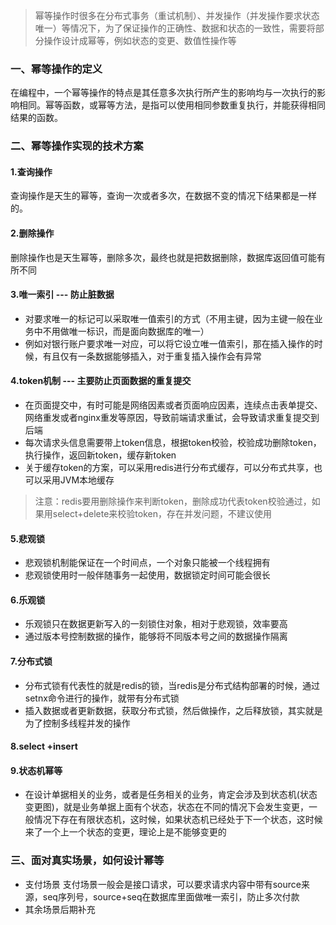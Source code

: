 > 幂等操作时很多在分布式事务（重试机制）、并发操作（并发操作要求状态唯一）等情况下，为了保证操作的正确性、数据和状态的一致性，需要将部分操作设计成幂等，例如状态的变更、数值性操作等

### 一、幂等操作的定义
在编程中，一个幂等操作的特点是其任意多次执行所产生的影响均与一次执行的影响相同。幂等函数，或幂等方法，是指可以使用相同参数重复执行，并能获得相同结果的函数。

### 二、幂等操作实现的技术方案
#### 1.查询操作
查询操作是天生的幂等，查询一次或者多次，在数据不变的情况下结果都是一样的。

#### 2.删除操作
删除操作也是天生幂等，删除多次，最终也就是把数据删除，数据库返回值可能有所不同

#### 3.唯一索引 --- 防止脏数据
- 对要求唯一的标记可以采取唯一值索引的方式（不用主键，因为主键一般在业务中不用做唯一标识，而是面向数据库的唯一）
- 例如对银行账户要求唯一对应，可以将它设立唯一值索引，那在插入操作的时候，有且仅有一条数据能够插入，对于重复插入操作会有异常

#### 4.token机制 --- 主要防止页面数据的重复提交
- 在页面提交中，有时可能是网络因素或者页面响应因素，连续点击表单提交、网络重发或者nginx重发等原因，导致前端请求重试，会导致请求重复提交到后端
- 每次请求头信息需要带上token信息，根据token校验，校验成功删除token，执行操作，返回新token，缓存新token
- 关于缓存token的方案，可以采用redis进行分布式缓存，可以分布式共享，也可以采用JVM本地缓存 
> 注意：redis要用删除操作来判断token，删除成功代表token校验通过，如果用select+delete来校验token，存在并发问题，不建议使用

#### 5.悲观锁
- 悲观锁机制能保证在一个时间点，一个对象只能被一个线程拥有
- 悲观锁使用时一般伴随事务一起使用，数据锁定时间可能会很长

#### 6.乐观锁
- 乐观锁只在数据更新写入的一刻锁住对象，相对于悲观锁，效率要高
- 通过版本号控制数据的操作，能够将不同版本号之间的数据操作隔离

#### 7.分布式锁
- 分布式锁有代表性的就是redis的锁，当redis是分布式结构部署的时候，通过setnx命令进行的操作，就带有分布式锁
- 插入数据或者更新数据，获取分布式锁，然后做操作，之后释放锁，其实就是为了控制多线程并发的操作

#### 8.select +insert

#### 9.状态机幂等
- 在设计单据相关的业务，或者是任务相关的业务，肯定会涉及到状态机(状态变更图)，就是业务单据上面有个状态，状态在不同的情况下会发生变更，一般情况下存在有限状态机，这时候，如果状态机已经处于下一个状态，这时候来了一个上一个状态的变更，理论上是不能够变更的


### 三、面对真实场景，如何设计幂等
- 支付场景
 支付场景一般会是接口请求，可以要求请求内容中带有source来源，seq序列号，source+seq在数据库里面做唯一索引，防止多次付款
- 其余场景后期补充
